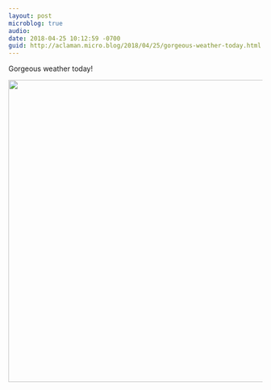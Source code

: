 ```yaml
---
layout: post
microblog: true
audio: 
date: 2018-04-25 10:12:59 -0700
guid: http://aclaman.micro.blog/2018/04/25/gorgeous-weather-today.html
---
```

Gorgeous weather today!

<img src="http://micro.alexclaman.com/uploads/2018/a0a4ecf068.jpg" width="600" height="600" />
